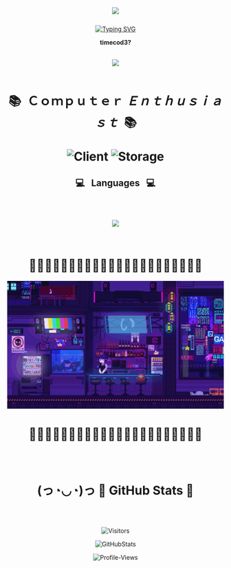 <h1 align="center"><img src="https://media.giphy.com/media/TEnXkcsHrP4YedChhA/giphy.gif" width="65"></h1>
<p align="center">
<a href="https://git.io/typing-svg"><img src="https://readme-typing-svg.herokuapp.com?font=Courier+New&weight=200&duration=2500&pause=1000&color=E61DF7&center=true&vCenter=true&width=500&height=71&lines=if+yoU+GIve+UP+%3F" alt="Typing SVG" /></a>

<p align="center">
  <b>timecod3?</b>
  </p>
<br>

<div align="center">
  <img width="720" height="auto" src=blob/FSN.gif>
</div>



<br>
<h1 align="center">📚 &nbsp;Ｃｏｍｐｕｔｅｒ <i>Ｅｎｔｈｕｓｉａｓｔ</i> &nbsp;📚 </h>
<br>
<br>

<div align="center">
  <img alt="Client" height="120em" src="https://github-readme-tech-stack.vercel.app/api/cards?title=Client&align=center&borderRadius=5.5&fontSize=22&lineHeight=10&lineCount=2&theme=github_dark&gap=11&line1=react,react,61DAFB;tailwindcss,tailwind,06B6D4;next.js,next.js,ffffff;swift,swift,F05138;&line2=css3,css,1572B6;jquery,jquery,0769AD;redux,redux,764ABC;figma,figma,3A76F0;"/>
  <img alt="Storage" height="120em" src="https://github-readme-tech-stack.vercel.app/api/cards?title=Storage&align=center&borderRadius=5.5&fontSize=22&lineHeight=10&lineCount=2&theme=github_dark&gap=9&line1=PostgreSQL,PostgreSQL,4169E1;mongodb,MongoDB,47A248;mariadb,mariadb,ffffff;mysql,mysql,eba000;&line2=Supabase,supabase,3ECF8E;redis,redis,DC382D;amazondynamodb,dynamodb,4053D6;SQLite,SQLite,ffffff;"/>
</div>

<h2 align="center">💻 &nbsp; Languages &nbsp; 💻</h2>
<br>
<br>


<p align="center">
  <img height="120em" src="https://github-readme-stats-git-masterrstaa-rickstaa.vercel.app/api/top-langs/?username=timecod3&layout=compact&hide_border=false&langs_count=4&bg_color=0E1117&theme=github_dark&custom_title=Languages%20I%20Use%20Frequently&exclude_repo=CS340,Nyumats-Website,Pathfinding-Algorithm-Tool,anuraghazra.github.io"/>
</p>


<br>
<h1 align="center">💠💠💠💠💠💠💠💠💠💠💠💠💠💠💠💠💠💠💠💠💠💠</h1>
 <p align="center">
   <img src="https://github.com/Nhazlipse/Nhazlipse/blob/master/assets/nhazlipse.gif"/></a>
</p>
<h1 align="center">💠💠💠💠💠💠💠💠💠💠💠💠💠💠💠💠💠💠💠💠💠💠</h1>
<br>

<br>
<h1 align="center">&nbsp; (っ◔◡◔)っ 💖 GitHub Stats 💖 &nbsp;</h1>
<br>
<br>


<p align="center">
<img src="https://count.getloli.com/get/@Nhazlipse-github-readme?theme=rule34" alt="Visitors">
</p>

<p align="center">
    <img alt="GitHubStats" src="https://github-readme-stats-git-masterrstaa-rickstaa.vercel.app/api?username=timecod3&count_private=true&theme=github_dark&hide_title=true&hide_rank=true&show_icons=true&card_width=290&include_all_commits=false&hide=contribs" />
</p>

<div align="center">
<img src="https://komarev.com/ghpvc/?username=timecod3&label=Peeks&color=000000&style=for-the-badge" alt="Profile-Views">
</div>




